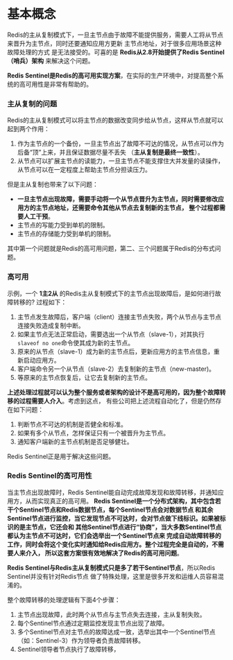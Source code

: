 基本概念
=====================================================================
Redis的主从复制模式下，一旦主节点由于故障不能提供服务，需要人工将从节点来晋升为主节点，同时还要通知应用方更新
主节点地址，对于很多应用场景这种故障处理的方式 是无法接受的。可喜的是 **Redis从2.8开始提供了Redis Sentinel（哨兵）架构**
来解决这个问题。

**Redis Sentinel是Redis的高可用实现方案**，在实际的生产环境中，对提高整个系统的高可用性是非常有帮助的。

### 主从复制的问题
Redis的主从复制模式可以将主节点的数据改变同步给从节点，这样从节点就可以起到两个作用：
1. 作为主节点的一个备份，一旦主节点出了故障不可达的情况，从节点可以作为后备“顶”上来，并且保证数据尽量不丢失
（**主从复制是最终一致性**）。
2. 从节点可以扩展主节点的读能力，一旦主节点不能支撑住大并发量的读操作，从节点可以在一定程度上帮助主节点分担读压力。

但是主从复制也带来了以下问题：
+ **一旦主节点出现故障，需要手动将一个从节点晋升为主节点，同时需要修改应用方的主节点地址，还需要命令其他从节点去复制新的主节点，
整个过程都需要人工干预**。
+ 主节点的写能力受到单机的限制。
+ 主节点的存储能力受到单机的限制。

其中第一个问题就是Redis的高可用问题，第二、三个问题属于Redis的分布式问题。

### 高可用
示例，一个 **1主2从** 的Redis主从复制模式下的主节点出现故障后，是如何进行故障转移的? 过程如下：
1. 主节点发生故障后，客户端（client）连接主节点失败，两个从节点与主节点连接失败造成复制中断。
2. 如果主节点无法正常启动，需要选出一个从节点（slave-1），对其执行`slaveof no one`命令使其成为新的主节点。
3. 原来的从节点（slave-1）成为新的主节点后，更新应用方的主节点信息，重新启动应用方。
4. 客户端命令另一个从节点（slave-2）去复制新的主节点（new-master)。
5. 等原来的主节点恢复后，让它去复制新的主节点。

**上述处理过程就可以认为整个服务或者架构的设计不是高可用的，因为整个故障转移的过程需要人介入**。考虑到这点，
有些公司把上述流程自动化了，但是仍然存在如下问题：
1. 判断节点不可达的机制是否健全和标准。
2. 如果有多个从节点，怎样保证只有一个被晋升为主节点。
3. 通知客户端新的主节点机制是否足够健壮。

Redis Sentinel正是用于解决这些问题。

### Redis Sentinel的高可用性
当主节点出现故障时，Redis Sentinel能自动完成故障发现和故障转移，并通知应用方，从而实现真正的高可用。
**Redis Sentinel是一个分布式架构，其中包含若干个Sentinel节点和Redis数据节点，每个Sentinel节点会对数据节点
和其余Sentinel节点进行监控，当它发现节点不可达时，会对节点做下线标识。如果被标识的是主节点，它还会和
其他Sentinel节点进行“协商”，当大多数Sentinel节点都认为主节点不可达时，它们会选举出一个Sentinel节点来
完成自动故障转移的工作，同时会将这个变化实时通知给Redis应用方。整个过程完全是自动的，不需要人来介入，
所以这套方案很有效地解决了Redis的高可用问题**。

**Redis Sentinel与Redis主从复制模式只是多了若干Sentinel节点**，所以Redis Sentinel并没有针对Redis节点
做了特殊处理，这里是很多开发和运维人员容易混淆的。

整个故障转移的处理逻辑有下面4个步骤：
1. 主节点出现故障，此时两个从节点与主节点失去连接，主从复制失败。
2. 每个Sentinel节点通过定期监控发现主节点出现了故障。
3. 多个Sentinel节点对主节点的故障达成一致，选举出其中一个Sentinel节点（如：Sentinel-3）作为领导者负责故障转移。
4. Sentinel领导者节点执行了故障转移，
